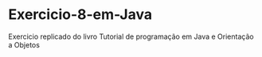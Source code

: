 # Exercicio-8-em-Java
Exercicio replicado do livro Tutorial de programação em Java e Orientação a Objetos
